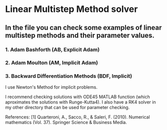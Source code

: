 # Linear Multistep Method solver

## In the file you can check some examples of linear multistep methods and their parameter values.

### 1. Adam Bashforth (AB, Explicit Adam)

### 2. Adam Moulton (AM, Implicit Adam)

### 3. Backward Differentiation Methods (BDF, Implicit)

I use Newton's Method for implicit problems.

I recommend checking solutions with ODE45 MATLAB function (which aproximates the solutions with Runge-Kutta4). I also have a RK4 solver in my other directory that can be used for parameter checking.


References:
[1] Quarteroni, A., Sacco, R., & Saleri, F. (2010). Numerical mathematics (Vol. 37). Springer Science & Business Media.
